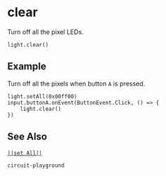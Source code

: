 # clear

Turn off all the pixel LEDs.

```sig
light.clear()

```

## Example

Turn off all the pixels when button `A` is pressed.

```blocks
light.setAll(0x00ff00)
input.buttonA.onEvent(ButtonEvent.Click, () => {
    light.clear()
})
```

## See Also

[``||set All||``](/reference/light/set-all)

```package
circuit-playground
```

